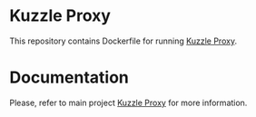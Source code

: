 # Kuzzle Proxy

This repository contains Dockerfile for running [Kuzzle Proxy](https://github.com/kuzzleio/kuzzle-proxy).

# Documentation

Please, refer to main project [Kuzzle Proxy](https://github.com/kuzzleio/kuzzle-proxy) for more information.

